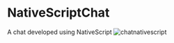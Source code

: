 # NativeScriptChat
A chat developed using NativeScript
![chatnativescript](https://user-images.githubusercontent.com/21286417/37011769-5cac4004-20d0-11e8-9609-2c0354dd0506.gif)
